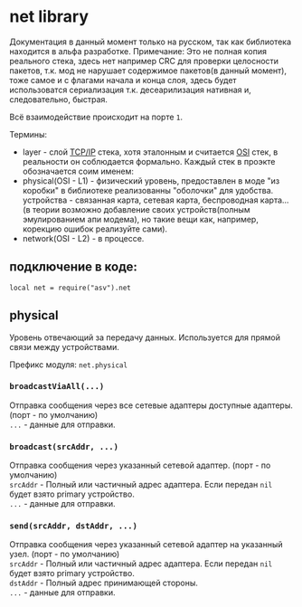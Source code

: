 # net library
Документация в данный момент только на русском, так как библиотека находится в альфа разработке.
Примечание: Это не полная копия реального стека, здесь нет например CRC для проверки целосности пакетов, т.к. мод не нарушает содержимое пакетов(в данный момент), тоже самое и с флагами начала и конца слоя, здесь будет использоватся сериализация т.к. десеарилизация нативная и, следовательно, быстрая.

Всё взаимодействие происходит на порте `1`.

Термины:
- layer - слой [TCP/IP](https://ru.wikipedia.org/wiki/%D0%A1%D0%B5%D1%82%D0%B5%D0%B2%D0%B0%D1%8F_%D0%BC%D0%BE%D0%B4%D0%B5%D0%BB%D1%8C_OSI) стека, хотя эталонным и считается [OSI](https://ru.wikipedia.org/wiki/%D0%A1%D0%B5%D1%82%D0%B5%D0%B2%D0%B0%D1%8F_%D0%BC%D0%BE%D0%B4%D0%B5%D0%BB%D1%8C_OSI) стек, в реальности он соблюдается формально. Каждый стек в проэкте обозначается соим именем:
- physical(OSI - L1) - физический уровень, предоставлен в моде "из коробки" в библиотеке реализованны "оболочки" для удобства. устройства - связанная карта, сетевая карта, беспроводная карта...(в теории возможно добавление своих устройств(полным эмулированием апи модема), но такие вещи как, например, корекцию ошибок реализуйте сами).
- network(OSI - L2) - в процессе.

## подключение в коде:
`local net = require("asv").net`

## physical
Уровень отвечающий за передачу данных. Используется для прямой связи между устройствами.

Префикс модуля: `net.physical`
### `broadcastViaAll(...)`
Отправка сообщения через все сетевые адаптеры доступные адаптеры. (порт - по умолчанию)\
`...` - данные для отправки.

### `broadcast(srcAddr, ...)`
Отправка сообщения через указанный сетевой адаптер. (порт - по умолчанию)\
`srcAddr` - Полный или частичный адрес адаптера. Если передан `nil` будет взято primary устройство.\
`...` - данные для отправки.

### `send(srcAddr, dstAddr, ...)`
Отправка сообщения через указанный сетевой адаптер на указанный узел. (порт - по умолчанию)\
`srcAddr` - Полный или частичный адрес адаптера. Если передан `nil` будет взято primary устройство.\
`dstAddr` - Полный адрес принимающей стороны.\
`...` - данные для отправки.
